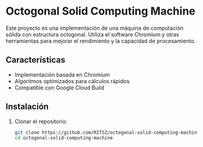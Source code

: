 # Octogonal Solid Computing Machine

Este proyecto es una implementación de una máquina de computación sólida con estructura octogonal. Utiliza el software Chromium y otras herramientas para mejorar el rendimiento y la capacidad de procesamiento.

## Características

- Implementación basada en Chromium
- Algoritmos optimizados para cálculos rápidos
- Compatible con Google Cloud Build

## Instalación

1. Clonar el repositorio:
   ```bash
   git clone https://github.com/RITSZ/octogonal-solid-computing-machine.git
   cd octogonal-solid-computing-machine
